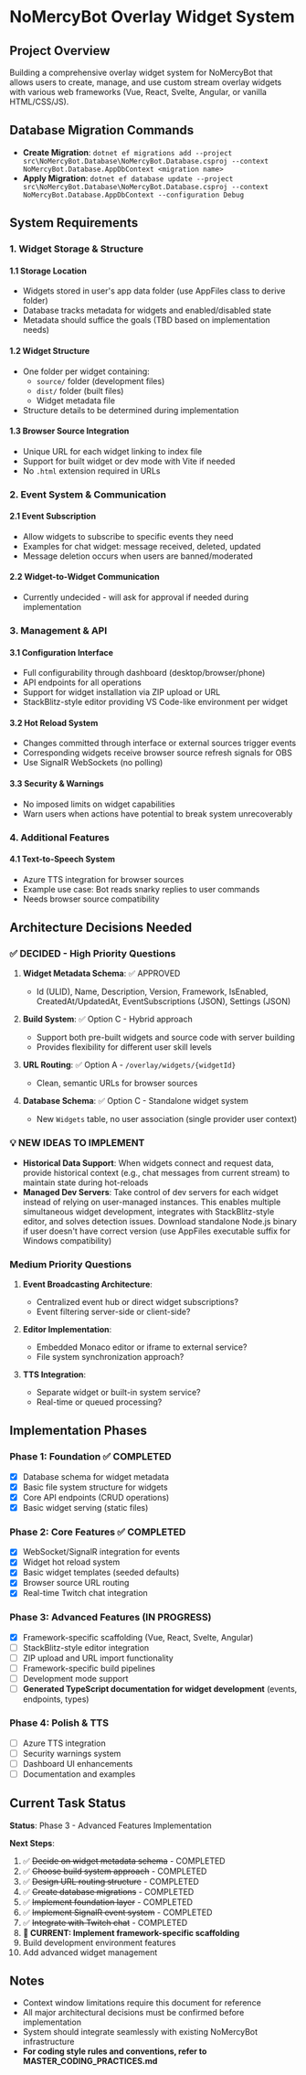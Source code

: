 # NoMercyBot Overlay Widget System

## Project Overview
Building a comprehensive overlay widget system for NoMercyBot that allows users to create, manage, and use custom stream overlay widgets with various web frameworks (Vue, React, Svelte, Angular, or vanilla HTML/CSS/JS).

## Database Migration Commands
- **Create Migration**: `dotnet ef migrations add --project src\NoMercyBot.Database\NoMercyBot.Database.csproj --context NoMercyBot.Database.AppDbContext <migration name>`
- **Apply Migration**: `dotnet ef database update --project src\NoMercyBot.Database\NoMercyBot.Database.csproj --context NoMercyBot.Database.AppDbContext --configuration Debug`

## System Requirements

### 1. Widget Storage & Structure
#### 1.1 Storage Location
- Widgets stored in user's app data folder (use AppFiles class to derive folder)
- Database tracks metadata for widgets and enabled/disabled state
- Metadata should suffice the goals (TBD based on implementation needs)

#### 1.2 Widget Structure
- One folder per widget containing:
  - `source/` folder (development files)
  - `dist/` folder (built files)
  - Widget metadata file
- Structure details to be determined during implementation

#### 1.3 Browser Source Integration
- Unique URL for each widget linking to index file
- Support for built widget or dev mode with Vite if needed
- No `.html` extension required in URLs

### 2. Event System & Communication
#### 2.1 Event Subscription
- Allow widgets to subscribe to specific events they need
- Examples for chat widget: message received, deleted, updated
- Message deletion occurs when users are banned/moderated

#### 2.2 Widget-to-Widget Communication
- Currently undecided - will ask for approval if needed during implementation

### 3. Management & API
#### 3.1 Configuration Interface
- Full configurability through dashboard (desktop/browser/phone)
- API endpoints for all operations
- Support for widget installation via ZIP upload or URL
- StackBlitz-style editor providing VS Code-like environment per widget

#### 3.2 Hot Reload System
- Changes committed through interface or external sources trigger events
- Corresponding widgets receive browser source refresh signals for OBS
- Use SignalR WebSockets (no polling)

#### 3.3 Security & Warnings
- No imposed limits on widget capabilities
- Warn users when actions have potential to break system unrecoverably

### 4. Additional Features
#### 4.1 Text-to-Speech System
- Azure TTS integration for browser sources
- Example use case: Bot reads snarky replies to user commands
- Needs browser source compatibility

## Architecture Decisions Needed

### ✅ DECIDED - High Priority Questions
1. **Widget Metadata Schema**: ✅ APPROVED
   - Id (ULID), Name, Description, Version, Framework, IsEnabled, CreatedAt/UpdatedAt, EventSubscriptions (JSON), Settings (JSON)

2. **Build System**: ✅ Option C - Hybrid approach
   - Support both pre-built widgets and source code with server building
   - Provides flexibility for different user skill levels

3. **URL Routing**: ✅ Option A - `/overlay/widgets/{widgetId}`
   - Clean, semantic URLs for browser sources

4. **Database Schema**: ✅ Option C - Standalone widget system  
   - New `Widgets` table, no user association (single provider user context)

### 💡 NEW IDEAS TO IMPLEMENT
- **Historical Data Support**: When widgets connect and request data, provide historical context (e.g., chat messages from current stream) to maintain state during hot-reloads
- **Managed Dev Servers**: Take control of dev servers for each widget instead of relying on user-managed instances. This enables multiple simultaneous widget development, integrates with StackBlitz-style editor, and solves detection issues. Download standalone Node.js binary if user doesn't have correct version (use AppFiles executable suffix for Windows compatibility)

### Medium Priority Questions
1. **Event Broadcasting Architecture**: 
   - Centralized event hub or direct widget subscriptions?
   - Event filtering server-side or client-side?

2. **Editor Implementation**: 
   - Embedded Monaco editor or iframe to external service?
   - File system synchronization approach?

3. **TTS Integration**: 
   - Separate widget or built-in system service?
   - Real-time or queued processing?

## Implementation Phases

### Phase 1: Foundation ✅ COMPLETED
- [x] Database schema for widget metadata
- [x] Basic file system structure for widgets
- [x] Core API endpoints (CRUD operations)
- [x] Basic widget serving (static files)

### Phase 2: Core Features ✅ COMPLETED
- [x] WebSocket/SignalR integration for events
- [x] Widget hot reload system
- [x] Basic widget templates (seeded defaults)
- [x] Browser source URL routing
- [x] Real-time Twitch chat integration

### Phase 3: Advanced Features (IN PROGRESS)
- [x] Framework-specific scaffolding (Vue, React, Svelte, Angular) 
- [ ] StackBlitz-style editor integration
- [ ] ZIP upload and URL import functionality
- [ ] Framework-specific build pipelines
- [ ] Development mode support
- [ ] **Generated TypeScript documentation for widget development** (events, endpoints, types)

### Phase 4: Polish & TTS
- [ ] Azure TTS integration
- [ ] Security warnings system
- [ ] Dashboard UI enhancements
- [ ] Documentation and examples

## Current Task Status
**Status**: Phase 3 - Advanced Features Implementation

**Next Steps**: 
1. ✅ ~~Decide on widget metadata schema~~ - COMPLETED
2. ✅ ~~Choose build system approach~~ - COMPLETED
3. ✅ ~~Design URL routing structure~~ - COMPLETED
4. ✅ ~~Create database migrations~~ - COMPLETED
5. ✅ ~~Implement foundation layer~~ - COMPLETED
6. ✅ ~~Implement SignalR event system~~ - COMPLETED
7. ✅ ~~Integrate with Twitch chat~~ - COMPLETED
8. **🎯 CURRENT: Implement framework-specific scaffolding**
9. Build development environment features
10. Add advanced widget management

## Notes
- Context window limitations require this document for reference
- All major architectural decisions must be confirmed before implementation
- System should integrate seamlessly with existing NoMercyBot infrastructure
- **For coding style rules and conventions, refer to MASTER_CODING_PRACTICES.md**
